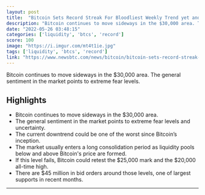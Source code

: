 ```yaml
---
layout: post
title:  "Bitcoin Sets Record Streak For Bloodliest Weekly Trend yet and Crypto Fear Index Drops To Two Year Low"
description: "Bitcoin continues to move sideways in the $30,000 area. The general sentiment in the market points to extreme fear levels."
date: "2022-05-26 03:48:15"
categories: ['liquidity', 'btcs', 'record']
score: 100
image: "https://i.imgur.com/mt4t1ie.jpg"
tags: ['liquidity', 'btcs', 'record']
link: "https://www.newsbtc.com/news/bitcoin/bitcoin-sets-record-streak-for-bloodliest-weekly-trend-yet/"
---
```


Bitcoin continues to move sideways in the $30,000 area. The general sentiment in the market points to extreme fear levels.

## Highlights

- Bitcoin continues to move sideways in the $30,000 area.
- The general sentiment in the market points to extreme fear levels and uncertainty.
- The current downtrend could be one of the worst since Bitcoin’s inception.
- The market usually enters a long consolidation period as liquidity pools below and above Bitcoin's price are formed.
- If this level fails, Bitcoin could retest the $25,000 mark and the $20,000 all-time high.
- There are $45 million in bid orders around those levels, one of largest supports in recent months.

---
